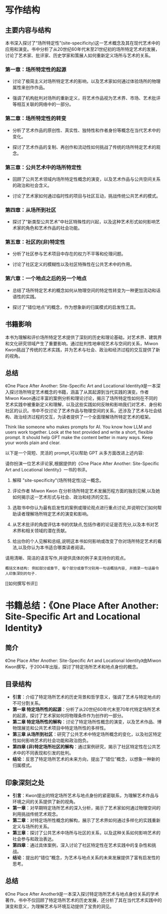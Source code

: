 # 写作结构 

## 主要内容与结构

本书深入探讨了“场所特定性”(site-specificity)这一艺术概念及其在现代艺术中的应用和演变。书中分析了从20世纪60年代末至21世纪初的场所特定艺术的发展，讨论了艺术家、批评家、历史学家和策展人如何重新定义场所与艺术的关系。

### 第一章：场所特定性的起源

- 讨论了极简主义对场所特定艺术的影响，以及艺术家如何通过体验场所的物理属性来创作作品。

- 强调了机构批判对场所的重新定义，将艺术作品视为艺术界、市场、艺术批评等相互关联的网络中的一部分。

### 第二章：场所特定性的转变

- 分析了艺术作品的原创性、真实性、独特性和作者身份等概念在当代艺术中的变化。

- 探讨了艺术作品的复制、再创作和流动性如何挑战了传统的场所特定艺术的观念。

### 第三章：公共艺术中的场所特定性

- 回顾了公共艺术领域内场所特定性概念的演变，以及艺术作品与公共空间关系的政治和社会含义。

- 讨论了艺术家如何通过临时性的项目与社区互动，挑战传统公共艺术的模式。

### 第四章：从场所到社区

- 探讨了“新类型公共艺术”中社区特殊性的兴起，以及这种艺术形式如何影响艺术家的角色和艺术作品的社会功能。

### 第五章：社区的(非)特定性

- 分析了社区参与艺术项目中存在的权力不平等和伦理问题。

- 讨论了社区定义的模糊性以及社区特殊性在公共艺术中的作用。

### 第六章：一个地点之后的另一个地点

- 总结了场所特定艺术的概念如何从物理空间的特定性转变为一种更加流动和话语性的实践。

- 探讨了“错位地点”的概念，作为想象新的归属模式的启发性工具。

## 书籍影响

本书为理解和评价场所特定艺术提供了深刻的历史和理论基础，对艺术界、建筑界和文化研究领域产生了重要影响。通过批判性地审视艺术与空间的关系，Miwon Kwon挑战了传统的艺术实践，并为艺术与社会、政治和经济过程的交互提供了新的视角。

## 总结

《One Place After Another: Site-Specific Art and Locational Identity》是一本深入探讨场所特定艺术概念的书籍，涵盖了从其起源到当代实践的演变。作者Miwon Kwon通过丰富的案例分析和理论讨论，揭示了场所特定性如何在不同的艺术实践中被重新定义和理解，以及这些实践如何反映和影响我们对艺术、身份和社区的认识。书中不仅讨论了艺术作品与物理空间的关系，还涉及了艺术与社会结构、政治经济过程的交互，为读者提供了一个全面理解场所特定艺术的框架。



Think like someone who makes prompts for AI. You know how LLM  and users work together. Look at the text provided and write a short, flexible prompt. It should help GPT make the content better in many ways. Keep your words plain and clear.



以下是一个简短、灵活的 prompt,可以帮助 GPT 从多方面改进上述内容:

请你扮演一位艺术评论家,根据提供的《One Place After Another: Site-Specific Art and Locational Identity》一书的书评。

1. 解释 "site-specificity"(场所特定性)这一概念。

2. 评论作者 Miwon Kwon 在分析场所特定艺术发展历程方面的独到见解,以及她如何揭示这一艺术形式与社会、政治和经济的交互。

3. 选取书中你认为最有启发性的案例或理论观点进行重点讨论,并说明它们如何帮助读者理解场所特定艺术的演变和影响。

4. 从艺术批评的角度评估本书的优缺点,包括作者的论证是否充分,以及本书对艺术界和相关领域的潜在贡献。

5. 给出你的个人见解和总结,说明这本书如何影响或改变了你对场所特定艺术的看法,以及你认为本书适合哪类读者阅读。

请用清晰、简洁的语言写作,并提供具体的例子来支持你的观点。

```
概括文本结构: 例如部分或章节, 每个部分或章节分别用一句话概括内容, 并摘录一句话最令人印象深刻的句子.
```

[[如何撰写书评]]




# 书籍总结：《One Place After Another: Site-Specific Art and Locational Identity》

## 简介
《One Place After Another: Site-Specific Art and Locational Identity》由Miwon Kwon撰写，于2004年出版，探讨了特定场所艺术和地点身份的概念。

## 目录结构
- **引言**：介绍了特定场所艺术的历史背景和哲学意义，强调了艺术与特定地点的不可分割关系。
- **第一章 特定场所性的起源**：分析了从20世纪60年代末至70年代特定场所艺术的起源，探讨了艺术家如何将物理条件作为创作的一部分。
- **第二章 特定场所性的解构**：讨论了特定场所性概念的演变，以及艺术作品、博物馆展览和公共艺术项目中特定场所性的多样性。
- **第三章 从场所到社区**：研究了公共艺术中特定场所概念的变化，以及社区特定性如何影响艺术的社会功能和政治抱负。
- **第四章 (非)特定场所社区的解构**：通过案例研究，揭示了社区特定性在公共艺术中的不同表现和引发的批判。
- **结论**：反思了特定场所艺术的未来方向，提出了“错位”概念，以想象一种新的归属模式。

## 印象深刻之处
- **引言**：Kwon提出的特定场所艺术与地点身份的紧密联系，为理解艺术作品与环境之间的关系提供了新的视角。
- **第一章**：对早期特定场所艺术的深入分析，揭示了艺术家如何通过物理空间的利用挑战传统艺术观念。
- **第二章**：对特定场所性概念的解构，展示了艺术界如何通过多样化的实践重新定义与场所的关系。
- **第三章**：探讨了公共艺术中场所与社区的关系，以及这种关系如何影响艺术的社会参与和政治表达。
- **第四章**：通过具体案例，深入讨论了社区特定性在艺术实践中的复杂性和挑战。
- **结论**：提出的“错位”概念，为艺术与地点关系的未来发展提供了富有启发性的思考。

## 总结
《One Place After Another》是一本深入探讨特定场所艺术与地点身份关系的学术著作。书中不仅回顾了特定场所艺术的历史发展，还分析了其在当代艺术实践中的演变和意义，为理解艺术与环境互动提供了宝贵的洞见。